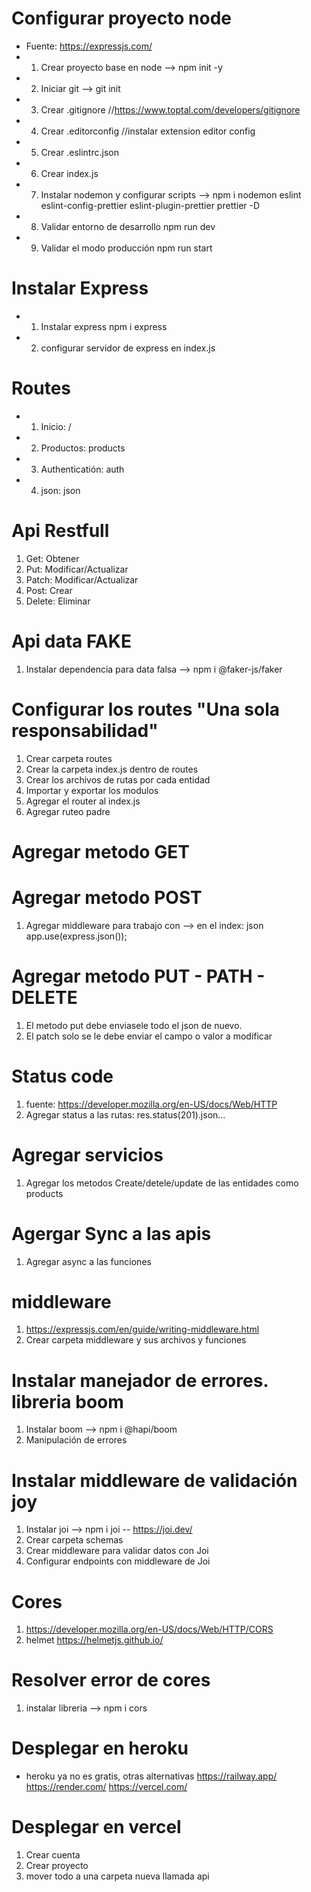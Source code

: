 # Configurar proyecto node

- Fuente: https://expressjs.com/
- 1. Crear proyecto base en node --> npm init -y
- 2. Iniciar git --> git init
- 3. Crear .gitignore //https://www.toptal.com/developers/gitignore
- 4. Crear .editorconfig //instalar extension editor config
- 5. Crear .eslintrc.json
- 6. Crear index.js
- 7. Instalar nodemon y configurar scripts
--> npm i nodemon eslint eslint-config-prettier eslint-plugin-prettier prettier -D
- 8. Validar entorno de desarrollo npm run dev
- 9. Validar el modo producción npm run start

# Instalar Express
- 1. Instalar express npm i express
- 2. configurar servidor de express en index.js

# Routes
- 1. Inicio: /
- 2. Productos: products
- 3. Authenticatión: auth
- 4. json: json

# Api Restfull
1. Get: Obtener
2. Put: Modificar/Actualizar
3. Patch: Modificar/Actualizar
4. Post: Crear
5. Delete: Eliminar

# Api data FAKE
1. Instalar dependencia para data falsa --> npm i @faker-js/faker

# Configurar los routes "Una sola responsabilidad"
1. Crear carpeta routes
2. Crear la carpeta index.js dentro de routes
3. Crear los archivos de rutas por cada entidad
4. Importar y exportar los modulos
5. Agregar el router al index.js
6. Agregar ruteo padre

# Agregar metodo GET

# Agregar metodo POST
1. Agregar middleware para trabajo con --> en el index: json app.use(express.json());

# Agregar metodo PUT - PATH - DELETE
1. El metodo put debe enviasele todo el json de nuevo.
2. El patch solo se le debe enviar el campo o valor a modificar

# Status code
1. fuente: https://developer.mozilla.org/en-US/docs/Web/HTTP
2. Agregar status a las rutas: res.status(201).json...

# Agregar servicios
1. Agregar los metodos Create/detele/update  de las entidades como products

# Agergar Sync a las apis

1. Agregar async a las funciones

# middleware
1. https://expressjs.com/en/guide/writing-middleware.html
2. Crear carpeta middleware y sus archivos y funciones

# Instalar manejador de errores. libreria boom
1. Instalar boom --> npm i @hapi/boom
2. Manipulación de errores

# Instalar middleware de validación joy
1. Instalar joi --> npm i joi  -- https://joi.dev/
2. Crear carpeta schemas
3. Crear middleware para validar datos con Joi
4. Configurar endpoints con middleware de Joi

# Cores
1. https://developer.mozilla.org/en-US/docs/Web/HTTP/CORS
2. helmet https://helmetjs.github.io/

# Resolver error de cores
1. instalar libreria --> npm i cors

# Desplegar en heroku
* heroku ya no es gratis, otras alternativas
https://railway.app/
https://render.com/
https://vercel.com/

# Desplegar en vercel
1. Crear cuenta
2. Crear proyecto
3. mover todo a una carpeta nueva llamada api



